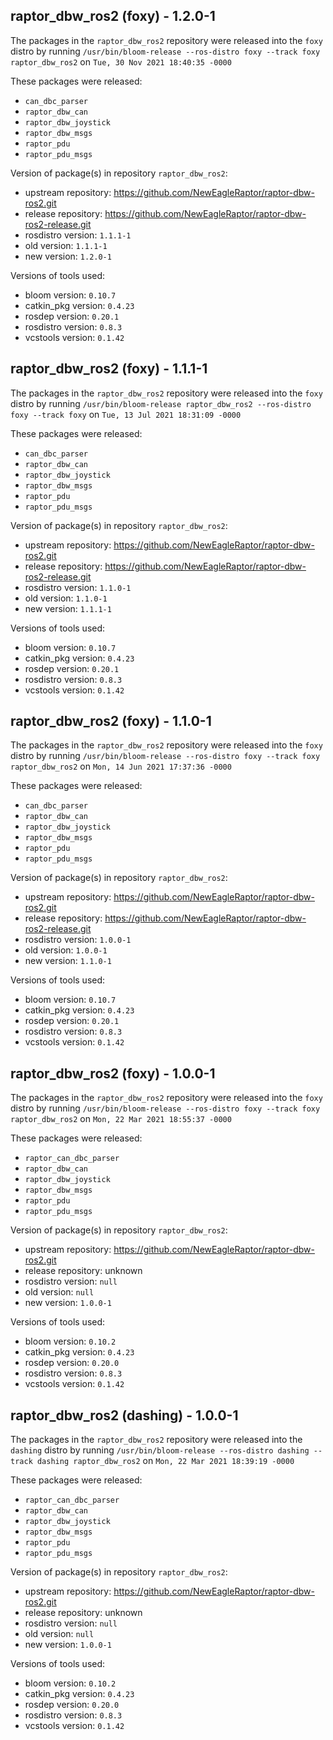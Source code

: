 ## raptor_dbw_ros2 (foxy) - 1.2.0-1

The packages in the `raptor_dbw_ros2` repository were released into the `foxy` distro by running `/usr/bin/bloom-release --ros-distro foxy --track foxy raptor_dbw_ros2` on `Tue, 30 Nov 2021 18:40:35 -0000`

These packages were released:
- `can_dbc_parser`
- `raptor_dbw_can`
- `raptor_dbw_joystick`
- `raptor_dbw_msgs`
- `raptor_pdu`
- `raptor_pdu_msgs`

Version of package(s) in repository `raptor_dbw_ros2`:

- upstream repository: https://github.com/NewEagleRaptor/raptor-dbw-ros2.git
- release repository: https://github.com/NewEagleRaptor/raptor-dbw-ros2-release.git
- rosdistro version: `1.1.1-1`
- old version: `1.1.1-1`
- new version: `1.2.0-1`

Versions of tools used:

- bloom version: `0.10.7`
- catkin_pkg version: `0.4.23`
- rosdep version: `0.20.1`
- rosdistro version: `0.8.3`
- vcstools version: `0.1.42`


## raptor_dbw_ros2 (foxy) - 1.1.1-1

The packages in the `raptor_dbw_ros2` repository were released into the `foxy` distro by running `/usr/bin/bloom-release raptor_dbw_ros2 --ros-distro foxy --track foxy` on `Tue, 13 Jul 2021 18:31:09 -0000`

These packages were released:
- `can_dbc_parser`
- `raptor_dbw_can`
- `raptor_dbw_joystick`
- `raptor_dbw_msgs`
- `raptor_pdu`
- `raptor_pdu_msgs`

Version of package(s) in repository `raptor_dbw_ros2`:

- upstream repository: https://github.com/NewEagleRaptor/raptor-dbw-ros2.git
- release repository: https://github.com/NewEagleRaptor/raptor-dbw-ros2-release.git
- rosdistro version: `1.1.0-1`
- old version: `1.1.0-1`
- new version: `1.1.1-1`

Versions of tools used:

- bloom version: `0.10.7`
- catkin_pkg version: `0.4.23`
- rosdep version: `0.20.1`
- rosdistro version: `0.8.3`
- vcstools version: `0.1.42`


## raptor_dbw_ros2 (foxy) - 1.1.0-1

The packages in the `raptor_dbw_ros2` repository were released into the `foxy` distro by running `/usr/bin/bloom-release --ros-distro foxy --track foxy raptor_dbw_ros2` on `Mon, 14 Jun 2021 17:37:36 -0000`

These packages were released:
- `can_dbc_parser`
- `raptor_dbw_can`
- `raptor_dbw_joystick`
- `raptor_dbw_msgs`
- `raptor_pdu`
- `raptor_pdu_msgs`

Version of package(s) in repository `raptor_dbw_ros2`:

- upstream repository: https://github.com/NewEagleRaptor/raptor-dbw-ros2.git
- release repository: https://github.com/NewEagleRaptor/raptor-dbw-ros2-release.git
- rosdistro version: `1.0.0-1`
- old version: `1.0.0-1`
- new version: `1.1.0-1`

Versions of tools used:

- bloom version: `0.10.7`
- catkin_pkg version: `0.4.23`
- rosdep version: `0.20.1`
- rosdistro version: `0.8.3`
- vcstools version: `0.1.42`


## raptor_dbw_ros2 (foxy) - 1.0.0-1

The packages in the `raptor_dbw_ros2` repository were released into the `foxy` distro by running `/usr/bin/bloom-release --ros-distro foxy --track foxy raptor_dbw_ros2` on `Mon, 22 Mar 2021 18:55:37 -0000`

These packages were released:
- `raptor_can_dbc_parser`
- `raptor_dbw_can`
- `raptor_dbw_joystick`
- `raptor_dbw_msgs`
- `raptor_pdu`
- `raptor_pdu_msgs`

Version of package(s) in repository `raptor_dbw_ros2`:

- upstream repository: https://github.com/NewEagleRaptor/raptor-dbw-ros2.git
- release repository: unknown
- rosdistro version: `null`
- old version: `null`
- new version: `1.0.0-1`

Versions of tools used:

- bloom version: `0.10.2`
- catkin_pkg version: `0.4.23`
- rosdep version: `0.20.0`
- rosdistro version: `0.8.3`
- vcstools version: `0.1.42`


## raptor_dbw_ros2 (dashing) - 1.0.0-1

The packages in the `raptor_dbw_ros2` repository were released into the `dashing` distro by running `/usr/bin/bloom-release --ros-distro dashing --track dashing raptor_dbw_ros2` on `Mon, 22 Mar 2021 18:39:19 -0000`

These packages were released:
- `raptor_can_dbc_parser`
- `raptor_dbw_can`
- `raptor_dbw_joystick`
- `raptor_dbw_msgs`
- `raptor_pdu`
- `raptor_pdu_msgs`

Version of package(s) in repository `raptor_dbw_ros2`:

- upstream repository: https://github.com/NewEagleRaptor/raptor-dbw-ros2.git
- release repository: unknown
- rosdistro version: `null`
- old version: `null`
- new version: `1.0.0-1`

Versions of tools used:

- bloom version: `0.10.2`
- catkin_pkg version: `0.4.23`
- rosdep version: `0.20.0`
- rosdistro version: `0.8.3`
- vcstools version: `0.1.42`


